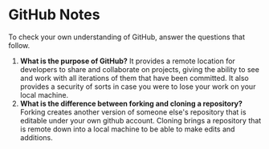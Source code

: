 # GitHub Notes

To check your own understanding of GitHub, answer the questions that follow.

1. **What is the purpose of GitHub?** It provides a remote location for developers to share and collaborate on projects, giving the ability to see and work with all iterations of them that have been committed. It also provides a security of sorts in case you were to lose your work on your local machine.
1. **What is the difference between forking and cloning a repository?** Forking creates another version of someone else's repository that is editable under your own github account. Cloning brings a repository that is remote down into a local machine to be able to make edits and additions.